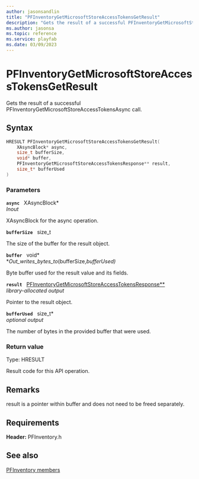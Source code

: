 ```yaml
---
author: jasonsandlin
title: "PFInventoryGetMicrosoftStoreAccessTokensGetResult"
description: "Gets the result of a successful PFInventoryGetMicrosoftStoreAccessTokensAsync call."
ms.author: jasonsa
ms.topic: reference
ms.service: playfab
ms.date: 03/09/2023
---
```


# PFInventoryGetMicrosoftStoreAccessTokensGetResult  

Gets the result of a successful PFInventoryGetMicrosoftStoreAccessTokensAsync call.  

## Syntax  
  
```cpp
HRESULT PFInventoryGetMicrosoftStoreAccessTokensGetResult(  
    XAsyncBlock* async,  
    size_t bufferSize,  
    void* buffer,  
    PFInventoryGetMicrosoftStoreAccessTokensResponse** result,  
    size_t* bufferUsed  
)  
```  
  
### Parameters  
  
**`async`** &nbsp; XAsyncBlock*  
*_Inout_*  
  
XAsyncBlock for the async operation.  
  
**`bufferSize`** &nbsp; size_t  
  
The size of the buffer for the result object.  
  
**`buffer`** &nbsp; void*  
*_Out_writes_bytes_to_(bufferSize,*bufferUsed)*  
  
Byte buffer used for the result value and its fields.  
  
**`result`** &nbsp; [PFInventoryGetMicrosoftStoreAccessTokensResponse**](../../pfinventorytypes/structs/pfinventorygetmicrosoftstoreaccesstokensresponse.md)  
*library-allocated output*  
  
Pointer to the result object.  
  
**`bufferUsed`** &nbsp; size_t*  
*optional output*  
  
The number of bytes in the provided buffer that were used.  
  
  
### Return value
Type: HRESULT
  
Result code for this API operation.
  
## Remarks  
  
result is a pointer within buffer and does not need to be freed separately.
  
## Requirements  
  
**Header:** PFInventory.h
  
## See also  
[PFInventory members](../pfinventory_members.md)  

  
  
